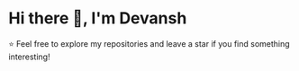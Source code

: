 # Hi there 👋, I'm Devansh

⭐️ Feel free to explore my repositories and leave a star if you find something interesting!
